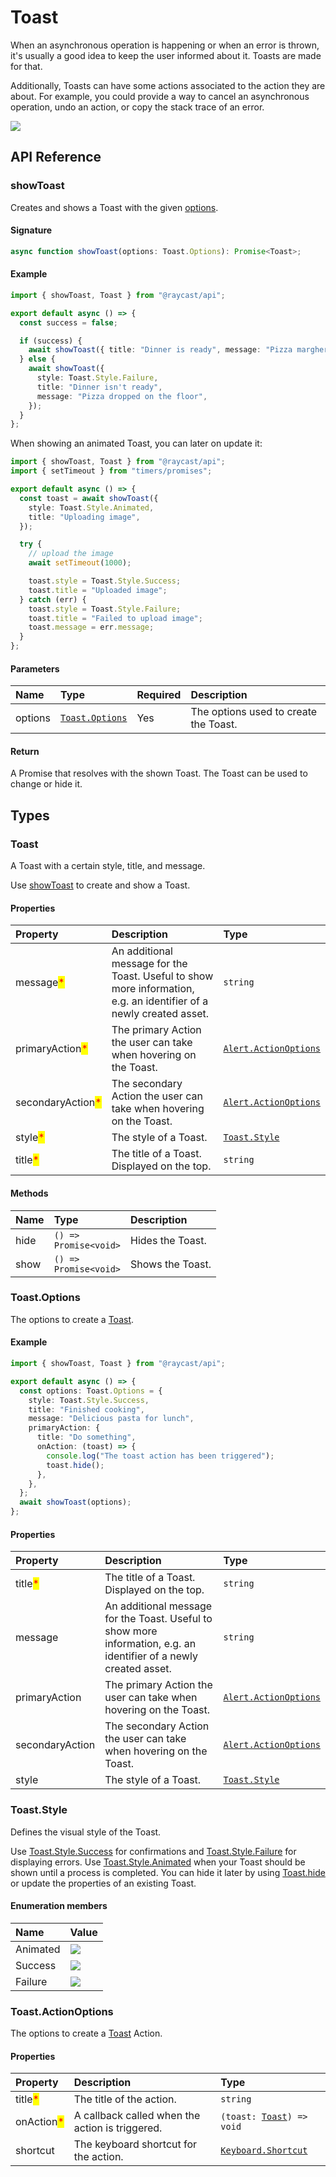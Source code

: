 # Toast

When an asynchronous operation is happening or when an error is thrown, it's usually a good idea to keep the user informed about it. Toasts are made for that.

Additionally, Toasts can have some actions associated to the action they are about. For example, you could provide a way to cancel an asynchronous operation, undo an action, or copy the stack trace of an error.

![](../../.gitbook/assets/toast.png)

## API Reference

### showToast

Creates and shows a Toast with the given [options](#toast.options).

#### Signature

```typescript
async function showToast(options: Toast.Options): Promise<Toast>;
```

#### Example

```typescript
import { showToast, Toast } from "@raycast/api";

export default async () => {
  const success = false;

  if (success) {
    await showToast({ title: "Dinner is ready", message: "Pizza margherita" });
  } else {
    await showToast({
      style: Toast.Style.Failure,
      title: "Dinner isn't ready",
      message: "Pizza dropped on the floor",
    });
  }
};
```

When showing an animated Toast, you can later on update it:

```typescript
import { showToast, Toast } from "@raycast/api";
import { setTimeout } from "timers/promises";

export default async () => {
  const toast = await showToast({
    style: Toast.Style.Animated,
    title: "Uploading image",
  });

  try {
    // upload the image
    await setTimeout(1000);

    toast.style = Toast.Style.Success;
    toast.title = "Uploaded image";
  } catch (err) {
    toast.style = Toast.Style.Failure;
    toast.title = "Failed to upload image";
    toast.message = err.message;
  }
};
```

#### Parameters

| Name    | Type                                         | Required | Description                           |
| :------ | :------------------------------------------- | :------- | :------------------------------------ |
| options | <code>[Toast.Options](#toast.options)</code> | Yes      | The options used to create the Toast. |

#### Return

A Promise that resolves with the shown Toast. The Toast can be used to change or hide it.

## Types

### Toast

A Toast with a certain style, title, and message.

Use [showToast](#showtoast) to create and show a Toast.

#### Properties

| Property | Description | Type |
| :--- | :--- | :--- |
| message<mark style="color:red;">*</mark> | An additional message for the Toast. Useful to show more information, e.g. an identifier of a newly created asset. | <code>string</code> |
| primaryAction<mark style="color:red;">*</mark> | The primary Action the user can take when hovering on the Toast. | <code>[Alert.ActionOptions](alert.md#alert.actionoptions)</code> |
| secondaryAction<mark style="color:red;">*</mark> | The secondary Action the user can take when hovering on the Toast. | <code>[Alert.ActionOptions](alert.md#alert.actionoptions)</code> |
| style<mark style="color:red;">*</mark> | The style of a Toast. | <code>[Toast.Style](toast.md#toast.style)</code> |
| title<mark style="color:red;">*</mark> | The title of a Toast. Displayed on the top. | <code>string</code> |

#### Methods

| Name | Type                                | Description      |
| :--- | :---------------------------------- | :--------------- |
| hide | <code>() => Promise&lt;void></code> | Hides the Toast. |
| show | <code>() => Promise&lt;void></code> | Shows the Toast. |

### Toast.Options

The options to create a [Toast](#toast).

#### Example

```typescript
import { showToast, Toast } from "@raycast/api";

export default async () => {
  const options: Toast.Options = {
    style: Toast.Style.Success,
    title: "Finished cooking",
    message: "Delicious pasta for lunch",
    primaryAction: {
      title: "Do something",
      onAction: (toast) => {
        console.log("The toast action has been triggered");
        toast.hide();
      },
    },
  };
  await showToast(options);
};
```

#### Properties

| Property | Description | Type |
| :--- | :--- | :--- |
| title<mark style="color:red;">*</mark> | The title of a Toast. Displayed on the top. | <code>string</code> |
| message | An additional message for the Toast. Useful to show more information, e.g. an identifier of a newly created asset. | <code>string</code> |
| primaryAction | The primary Action the user can take when hovering on the Toast. | <code>[Alert.ActionOptions](alert.md#alert.actionoptions)</code> |
| secondaryAction | The secondary Action the user can take when hovering on the Toast. | <code>[Alert.ActionOptions](alert.md#alert.actionoptions)</code> |
| style | The style of a Toast. | <code>[Toast.Style](toast.md#toast.style)</code> |

### Toast.Style

Defines the visual style of the Toast.

Use [Toast.Style.Success](#toast.style) for confirmations and [Toast.Style.Failure](#toast.style) for displaying errors.
Use [Toast.Style.Animated](#toast.style) when your Toast should be shown until a process is completed.
You can hide it later by using [Toast.hide](#toast) or update the properties of an existing Toast.

#### Enumeration members

| Name     | Value                                         |
| :------- | :-------------------------------------------- |
| Animated | ![](../../.gitbook/assets/toast-animated.png) |
| Success  | ![](../../.gitbook/assets/toast-success.png)  |
| Failure  | ![](../../.gitbook/assets/toast-failure.png)  |

### Toast.ActionOptions

The options to create a [Toast](#toast) Action.

#### Properties

| Property | Description | Type |
| :--- | :--- | :--- |
| title<mark style="color:red;">*</mark> | The title of the action. | <code>string</code> |
| onAction<mark style="color:red;">*</mark> | A callback called when the action is triggered. | <code>(toast: [Toast](toast.md#toast)) => void</code> |
| shortcut | The keyboard shortcut for the action. | <code>[Keyboard.Shortcut](../keyboard.md#keyboard.shortcut)</code> |
